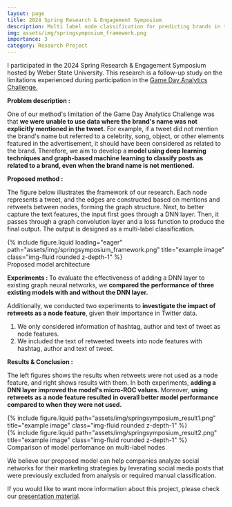 ```yaml
---
layout: page
title: 2024 Spring Research & Engagement Symposium
description: Multi label node classification for predicting brands in tweets
img: assets/img/springsymposium_framework.png
importance: 3
category: Research Project
---
```

I participated in the 2024 Spring Research & Engagement Symposium hosted by Weber State University. This research is a follow-up study on the limitations experienced during participation in the <a href="https://jimingo-research.github.io/projects/4_project/"> Game Day Analytics Challenge.</a>

<b>Problem description : </b>

One of our method's limitation of the Game Day Analytics Challenge was that <b>we were unable to use data where the brand's name was not explicitly mentioned in the tweet.</b> For example, if a tweet did not mention the brand's name but referred to a celebrity, song, object, or other elements featured in the advertisement, it should have been considered as related to the brand. Therefore, we aim to develop a <b>model using deep learning techniques and graph-based machine learning to classify posts as related to a brand, even when the brand name is not mentioned.</b>

<b>Proposed method : </b>

The figure below illustrates the framework of our research. Each node represents a tweet, and the edges are constructed based on mentions and retweets between nodes, forming the graph structure. Next, to better capture the text features, the input first goes through a DNN layer. Then, it passes through a graph convolution layer and a loss function to produce the final output. The output is designed as a multi-label classification.

<div class="row">
    <div class="col-sm mt-3 mt-md-0">
        {% include figure.liquid loading="eager" path="assets/img/springsymposium_framework.png" title="example image" class="img-fluid rounded z-depth-1" %}
    </div>
</div>
<div class="caption">
    Proposed model architecture
</div>

<b>Experiments : </b>
To evaluate the effectiveness of adding a DNN layer to existing graph neural networks, we <b>compared the performance of three existing models with and without the DNN layer.</b> 

Additionally, we conducted two experiments to <b>investigate the impact of retweets as a node feature</b>, given their importance in Twitter data.
1. We only considered information of hashtag, author and text of tweet as node features.
2. We included the text of retweeted tweets into node features with hashtag, author and text of tweet.

<b> Results & Conclusion : </b>

The left figures shows the results when retweets were not used as a node feature, and right shows results with them. In both experiments, <b>adding a DNN layer improved the model's micro-ROC values.</b> Moreover, <b>using retweets as a node feature resulted in overall better model performance compared to when they were not used.</b>

<div class="row justify-content-sm-center">
    <div class="col-sm-6 mt-3 mt-md-0">
        {% include figure.liquid path="assets/img/springsymposium_result1.png" title="example image" class="img-fluid rounded z-depth-1" %}
    </div>
    <div class="col-sm-6 mt-3 mt-md-0">
        {% include figure.liquid path="assets/img/springsymposium_result2.png" title="example image" class="img-fluid rounded z-depth-1" %}
    </div>
</div>
<div class="caption">
    Comparison of model perfomance on multi-label nodes
</div>

We believe our proposed model can help companies analyze social networks for their marketing strategies by leverating social media posts that were previously excluded from analysis or required manual classification.

If you would like to want more information about this project, please check our <a href="/assets/pdf/2024 Spring Symposium.pdf">presentation material</a>.
